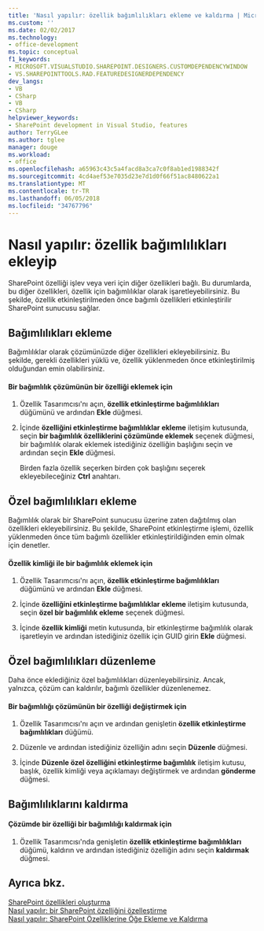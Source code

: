 ```yaml
---
title: 'Nasıl yapılır: özellik bağımlılıkları ekleme ve kaldırma | Microsoft Docs'
ms.custom: ''
ms.date: 02/02/2017
ms.technology:
- office-development
ms.topic: conceptual
f1_keywords:
- MICROSOFT.VISUALSTUDIO.SHAREPOINT.DESIGNERS.CUSTOMDEPENDENCYWINDOW
- VS.SHAREPOINTTOOLS.RAD.FEATUREDESIGNERDEPENDENCY
dev_langs:
- VB
- CSharp
- VB
- CSharp
helpviewer_keywords:
- SharePoint development in Visual Studio, features
author: TerryGLee
ms.author: tglee
manager: douge
ms.workload:
- office
ms.openlocfilehash: a65963c43c5a4facd8a3ca7c0f8ab1ed1988342f
ms.sourcegitcommit: 4cd4aef53e7035d23e7d1d0f66f51ac8480622a1
ms.translationtype: MT
ms.contentlocale: tr-TR
ms.lasthandoff: 06/05/2018
ms.locfileid: "34767796"
---
```

# <a name="how-to-add-and-remove-feature-dependencies"></a>Nasıl yapılır: özellik bağımlılıkları ekleyip
  SharePoint özelliği işlev veya veri için diğer özellikleri bağlı. Bu durumlarda, bu diğer özellikleri, özellik için bağımlılıklar olarak işaretleyebilirsiniz. Bu şekilde, özellik etkinleştirilmeden önce bağımlı özellikleri etkinleştirilir SharePoint sunucusu sağlar.  
  
## <a name="adding-dependencies"></a>Bağımlılıkları ekleme  
 Bağımlılıklar olarak çözümünüzde diğer özellikleri ekleyebilirsiniz. Bu şekilde, gerekli özellikleri yüklü ve, özellik yüklenmeden önce etkinleştirilmiş olduğundan emin olabilirsiniz.  
  
#### <a name="to-add-a-dependency-on-a-feature-in-the-solution"></a>Bir bağımlılık çözümünün bir özelliği eklemek için
  
1.  Özellik Tasarımcısı'nı açın, **özellik etkinleştirme bağımlılıkları** düğümünü ve ardından **Ekle** düğmesi.  
  
2.  İçinde **özelliğini etkinleştirme bağımlılıklar ekleme** iletişim kutusunda, seçin **bir bağımlılık özelliklerini çözümünde eklemek** seçenek düğmesi, bir bağımlılık olarak eklemek istediğiniz özelliğin başlığını seçin ve ardından seçin **Ekle** düğmesi.  
  
     Birden fazla özellik seçerken birden çok başlığını seçerek ekleyebileceğiniz **Ctrl** anahtarı.  
  
## <a name="adding-custom-dependencies"></a>Özel bağımlılıkları ekleme  
 Bağımlılık olarak bir SharePoint sunucusu üzerine zaten dağıtılmış olan özellikleri ekleyebilirsiniz. Bu şekilde, SharePoint etkinleştirme işlemi, özellik yüklenmeden önce tüm bağımlı özellikler etkinleştirildiğinden emin olmak için denetler.  
  
#### <a name="to-add-a-dependency-by-the-feature-id"></a>Özellik kimliği ile bir bağımlılık eklemek için
  
1.  Özellik Tasarımcısı'nı açın, **özellik etkinleştirme bağımlılıkları** düğümünü ve ardından **Ekle** düğmesi.  
  
2.  İçinde **özelliğini etkinleştirme bağımlılıklar ekleme** iletişim kutusunda, seçin **özel bir bağımlılık ekleme** seçenek düğmesi.  
  
3.  İçinde **özellik kimliği** metin kutusunda, bir etkinleştirme bağımlılık olarak işaretleyin ve ardından istediğiniz özellik için GUID girin **Ekle** düğmesi.  
  
## <a name="editing-custom-dependencies"></a>Özel bağımlılıkları düzenleme  
 Daha önce eklediğiniz özel bağımlılıkları düzenleyebilirsiniz. Ancak, yalnızca, çözüm can kaldırılır, bağımlı özellikler düzenlenemez.  
  
#### <a name="to-change-a-dependency-on-a-feature-in-the-solution"></a>Bir bağımlılığı çözümünün bir özelliği değiştirmek için
  
1.  Özellik Tasarımcısı'nı açın ve ardından genişletin **özellik etkinleştirme bağımlılıkları** düğümü.  
  
2.  Düzenle ve ardından istediğiniz özelliğin adını seçin **Düzenle** düğmesi.  
  
3.  İçinde **Düzenle özel özelliğini etkinleştirme bağımlılık** iletişim kutusu, başlık, özellik kimliği veya açıklamayı değiştirmek ve ardından **gönderme** düğmesi.  
  
## <a name="removing-dependencies"></a>Bağımlılıklarını kaldırma  
  
#### <a name="to-remove-a-dependency-on-a-feature-in-the-solution"></a>Çözümde bir özelliği bir bağımlılığı kaldırmak için
  
1.  Özellik Tasarımcısı'nda genişletin **özellik etkinleştirme bağımlılıkları** düğümü, kaldırın ve ardından istediğiniz özelliğin adını seçin **kaldırmak** düğmesi.  
  
## <a name="see-also"></a>Ayrıca bkz.
 [SharePoint özellikleri oluşturma](../sharepoint/creating-sharepoint-features.md)   
 [Nasıl yapılır: bir SharePoint özelliğini özelleştirme](../sharepoint/how-to-customize-a-sharepoint-feature.md)   
 [Nasıl yapılır: SharePoint Özelliklerine Öğe Ekleme ve Kaldırma](../sharepoint/how-to-add-and-remove-items-to-sharepoint-features.md)  
  
